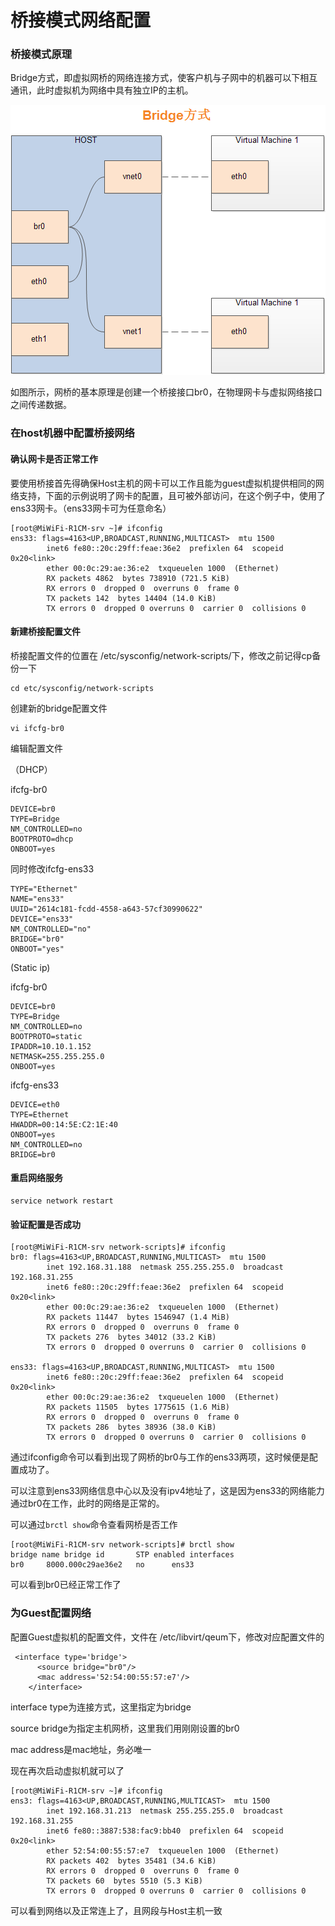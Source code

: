 # 桥接模式网络配置

### 桥接模式原理

Bridge方式，即虚拟网桥的网络连接方式，使客户机与子网中的机器可以下相互通讯，此时虚拟机为网络中具有独立IP的主机。

![bridge-network](..\img\bridge-network.png)

如图所示，网桥的基本原理是创建一个桥接接口br0，在物理网卡与虚拟网络接口之间传递数据。



### 在host机器中配置桥接网络

#### 确认网卡是否正常工作

要使用桥接首先得确保Host主机的网卡可以工作且能为guest虚拟机提供相同的网络支持，下面的示例说明了网卡的配置，且可被外部访问，在这个例子中，使用了ens33网卡。（ens33网卡可为任意命名）

```
[root@MiWiFi-R1CM-srv ~]# ifconfig
ens33: flags=4163<UP,BROADCAST,RUNNING,MULTICAST>  mtu 1500
        inet6 fe80::20c:29ff:feae:36e2  prefixlen 64  scopeid 0x20<link>
        ether 00:0c:29:ae:36:e2  txqueuelen 1000  (Ethernet)
        RX packets 4862  bytes 738910 (721.5 KiB)
        RX errors 0  dropped 0  overruns 0  frame 0
        TX packets 142  bytes 14404 (14.0 KiB)
        TX errors 0  dropped 0 overruns 0  carrier 0  collisions 0

```



#### 新建桥接配置文件

桥接配置文件的位置在 /etc/sysconfig/network-scripts/下，修改之前记得cp备份一下

```
cd etc/sysconfig/network-scripts
```

创建新的bridge配置文件

```
vi ifcfg-br0
```

编辑配置文件

（DHCP）

ifcfg-br0

```
DEVICE=br0
TYPE=Bridge
NM_CONTROLLED=no
BOOTPROTO=dhcp
ONBOOT=yes                  
```

同时修改ifcfg-ens33

```
TYPE="Ethernet"
NAME="ens33"
UUID="2614c181-fcdd-4558-a643-57cf30990622"
DEVICE="ens33"
NM_CONTROLLED="no"
BRIDGE="br0"
ONBOOT="yes"
```

(Static ip)

ifcfg-br0

```
DEVICE=br0
TYPE=Bridge
NM_CONTROLLED=no
BOOTPROTO=static
IPADDR=10.10.1.152
NETMASK=255.255.255.0
ONBOOT=yes
```

ifcfg-ens33

```
DEVICE=eth0
TYPE=Ethernet
HWADDR=00:14:5E:C2:1E:40
ONBOOT=yes
NM_CONTROLLED=no
BRIDGE=br0
```



#### 重启网络服务

```
service network restart
```



#### 验证配置是否成功

```
[root@MiWiFi-R1CM-srv network-scripts]# ifconfig
br0: flags=4163<UP,BROADCAST,RUNNING,MULTICAST>  mtu 1500
        inet 192.168.31.188  netmask 255.255.255.0  broadcast 192.168.31.255
        inet6 fe80::20c:29ff:feae:36e2  prefixlen 64  scopeid 0x20<link>
        ether 00:0c:29:ae:36:e2  txqueuelen 1000  (Ethernet)
        RX packets 11447  bytes 1546947 (1.4 MiB)
        RX errors 0  dropped 0  overruns 0  frame 0
        TX packets 276  bytes 34012 (33.2 KiB)
        TX errors 0  dropped 0 overruns 0  carrier 0  collisions 0

ens33: flags=4163<UP,BROADCAST,RUNNING,MULTICAST>  mtu 1500
        inet6 fe80::20c:29ff:feae:36e2  prefixlen 64  scopeid 0x20<link>
        ether 00:0c:29:ae:36:e2  txqueuelen 1000  (Ethernet)
        RX packets 11505  bytes 1775615 (1.6 MiB)
        RX errors 0  dropped 0  overruns 0  frame 0
        TX packets 286  bytes 38936 (38.0 KiB)
        TX errors 0  dropped 0 overruns 0  carrier 0  collisions 0

```

通过ifconfig命令可以看到出现了网桥的br0与工作的ens33两项，这时候便是配置成功了。

可以注意到ens33网络信息中心以及没有ipv4地址了，这是因为ens33的网络能力通过br0在工作，此时的网络是正常的。

可以通过`brctl show`命令查看网桥是否工作

```
[root@MiWiFi-R1CM-srv network-scripts]# brctl show
bridge name	bridge id		STP enabled	interfaces
br0		8000.000c29ae36e2	no		ens33
```

可以看到br0已经正常工作了



### 为Guest配置网络

配置Guest虚拟机的配置文件，文件在 /etc/libvirt/qeum下，修改对应配置文件的<interface>

```
 <interface type='bridge'>
      <source bridge="br0"/>
      <mac address='52:54:00:55:57:e7'/>
    </interface>

```

interface type为连接方式，这里指定为bridge

source bridge为指定主机网桥，这里我们用刚刚设置的br0

mac address是mac地址，务必唯一



现在再次启动虚拟机就可以了

```
[root@MiWiFi-R1CM-srv ~]# ifconfig
ens3: flags=4163<UP,BROADCAST,RUNNING,MULTICAST>  mtu 1500
        inet 192.168.31.213  netmask 255.255.255.0  broadcast 192.168.31.255
        inet6 fe80::3887:538:fac9:bb40  prefixlen 64  scopeid 0x20<link>
        ether 52:54:00:55:57:e7  txqueuelen 1000  (Ethernet)
        RX packets 402  bytes 35481 (34.6 KiB)
        RX errors 0  dropped 0  overruns 0  frame 0
        TX packets 60  bytes 5510 (5.3 KiB)
        TX errors 0  dropped 0 overruns 0  carrier 0  collisions 0
```

可以看到网络以及正常连上了，且网段与Host主机一致